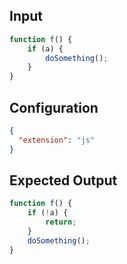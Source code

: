 
## Input
```javascript input
function f() {
    if (a) {
        doSomething();
    }
}
```

## Configuration
```json configuration
{
  "extension": "js"
}
```

## Expected Output
```javascript expected output
function f() {
    if (!a) {
        return;
    }
    doSomething();
}
```
